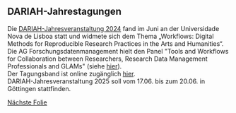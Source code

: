 ## DARIAH-Jahrestagungen

Die [DARIAH-Jahresveranstaltung 2024](https://annualevent.dariah.eu/) fand im Juni an der Universidade Nova de Lisboa statt und widmete sich dem Thema „Workflows: Digital Methods for Reproducible Research Practices in the Arts and Humanities“.  
Die AG Forschungsdatenmanagement hielt den Panel "Tools and Workflows for Collaboration between Researchers, Research Data Management Professionals and GLAMs" (siehe [hier](https://doi.org/10.5281/zenodo.12819051)).  
Der Tagungsband ist online zugänglich [hier](https://zenodo.org/communities/dariahannualevent2024-workflows/).  
DARIAH-Jahresveranstaltung 2025 soll vom 17.06. bis zum 20.06. in Göttingen stattfinden.

[Nächste Folie](05.md)
